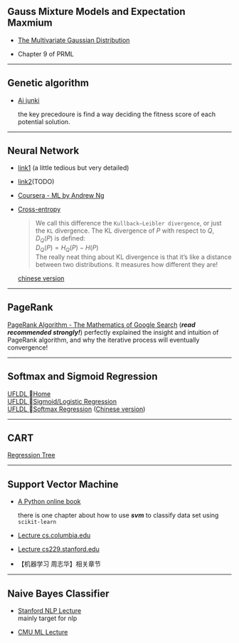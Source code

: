 ## Gauss Mixture Models and Expectation Maxmium

* [<font size="">The Multivariate Gaussian Distribution</font>](http://cs229.stanford.edu/section/gaussians.pdf)

* Chapter 9 of PRML

------------------------

## Genetic algorithm

* [Ai junki](http://www.ai-junkie.com/ga/intro/gat1.html)

    the key precedoure is find a way deciding the fitness score of each potential solution.

------------------------

## Neural Network

* [link1](http://neuralnetworksanddeeplearning.com/chap1.html#complete_zero) (a little tedious but very detailed)

* [link2](https://www.zybuluo.com/hanbingtao/note/476663)(TODO)

* [Coursera - ML by Andrew Ng](https://www.coursera.org/learn/machine-learning?authMode=login)

* [Cross-entropy](http://colah.github.io/posts/2015-09-Visual-Information/)

    >We call this difference the `Kullback–Leibler divergence`, or just the `KL` divergence. The KL divergence of $P$ with respect to $Q$, $D_Q(P)$ is defined:<br>
    $D_Q(P)=H_Q(P) - H(P)$<br>
    The really neat thing about KL divergence is that it’s like a distance between two distributions. It measures how different they are!

    [chinese version](http://studyai.site/2017/06/13/%E3%80%90%E7%BF%BB%E8%AF%91%E3%80%91%E8%A7%86%E8%A7%89%E4%BF%A1%E6%81%AF%E8%AE%BA/)

------------------------

## PageRank 

[PageRank Algorithm - The Mathematics of Google Search](http://www.math.cornell.edu/~mec/Winter2009/RalucaRemus/Lecture3/lecture3.html) (**_read recommended strongly!_**) perfectly explained the insight and intuition of PageRank algorithm, and why the iterative process will eventually convergence!

------------------------

## Softmax and Sigmoid Regression

[UFLDL Home](http://ufldl.stanford.edu/tutorial/)  
[UFLDL Sigmoid/Logistic Regression](http://ufldl.stanford.edu/tutorial/supervised/LogisticRegression/)  
[UFLDL Softmax Regression](http://ufldl.stanford.edu/tutorial/supervised/SoftmaxRegression/)  ([Chinese version](http://ufldl.stanford.edu/wiki/index.php/Softmax%E5%9B%9E%E5%BD%92#.E4.B8.AD.E6.96.87.E8.AF.91.E8.80.85))

-------------------------

## CART

[Regression Tree](https://cethik.vip/2016/09/21/machineCAST/)

-------------------------

## Support Vector Machine

* [A Python online book](https://jakevdp.github.io/PythonDataScienceHandbook/)
    
    there is one chapter about how to use **_svm_** to classify data set using `scikit-learn`

* [Lecture cs.columbia.edu](http://www.cs.columbia.edu/~kathy/cs4701/documents/jason_svm_tutorial.pdf)
* [Lecture cs229.stanford.edu](http://cs229.stanford.edu/notes/cs229-notes3.pdf)
* 【机器学习 周志华】相关章节

-----------------------

## Naive Bayes Classifier

* [Stanford NLP Lecture](https://web.stanford.edu/class/cs124/lec/naivebayes.pdf)  
    mainly target for nlp

* [CMU ML Lecture](https://www.cs.cmu.edu/~tom/mlbook/NBayesLogReg.pdf)